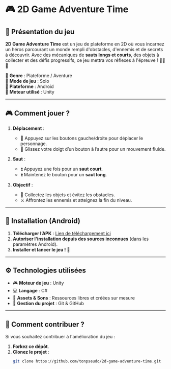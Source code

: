 # 🎮 2D Game Adventure Time

## 📖 Présentation du jeu
**2D Game Adventure Time** est un jeu de plateforme en 2D où vous incarnez un héros parcourant un monde rempli d'obstacles, d'ennemis et de secrets à découvrir. Avec des mécaniques de **sauts longs et courts**, des objets à collecter et des défis progressifs, ce jeu mettra vos réflexes à l'épreuve ! 🏃‍♂️💨

🔹 **Genre** : Plateforme / Aventure  
🔹 **Mode de jeu** : Solo  
🔹 **Plateforme** : Android  
🔹 **Moteur utilisé** : Unity  

---

## 🎮 **Comment jouer ?**
1. **Déplacement** :
   - 🔹 Appuyez sur les boutons gauche/droite pour déplacer le personnage.
   - 🔹 Glissez votre doigt d’un bouton à l’autre pour un mouvement fluide.

2. **Saut** :
   - ⏫ Appuyez une fois pour un **saut court**.
   - ⏫ Maintenez le bouton pour un **saut long**.

3. **Objectif** :
   - 💎 Collectez les objets et évitez les obstacles.
   - ⚔️ Affrontez les ennemis et atteignez la fin du niveau.

---

## 📲 **Installation (Android)**
1. **Télécharger l’APK** : [Lien de téléchargement ici](https://github.com/tonpseudo/2d-game-adventure-time/releases/download/v1.0/jeu.apk)
2. **Autoriser l'installation depuis des sources inconnues** (dans les paramètres Android).
3. **Installer et lancer le jeu !** 🚀

---

## ⚙️ **Technologies utilisées**
- 🎮 **Moteur de jeu** : Unity
- 💻 **Langage** : C#  
- 🎵 **Assets & Sons** : Ressources libres et créées sur mesure  
- 📂 **Gestion du projet** : Git & GitHub  

---

## 🚀 **Comment contribuer ?**
Si vous souhaitez contribuer à l'amélioration du jeu :
1. **Forkez ce dépôt**.
2. **Clonez le projet** :  
   ```sh
   git clone https://github.com/tonpseudo/2d-game-adventure-time.git
